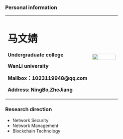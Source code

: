### Personal information

<table border="0">
 <tr>
  <td width="75%">
   <h1>马文婧</h1>
   <p><b>Undergraduate college</b></p>
   <p><b>WanLi university</b></p>
   <p><b>Mailbox：1023119948@qq.com</b></p>
   <p><b>Address: NingBo,ZheJiang</b></p>
   </td>
  <td width="25%">
   <img src="m=MaWjing.jpg" width="100%">
   </td>
  </tr>
 </table>
 
### Research direction
- Network Security
- Network Management
- Blockchain Technology

